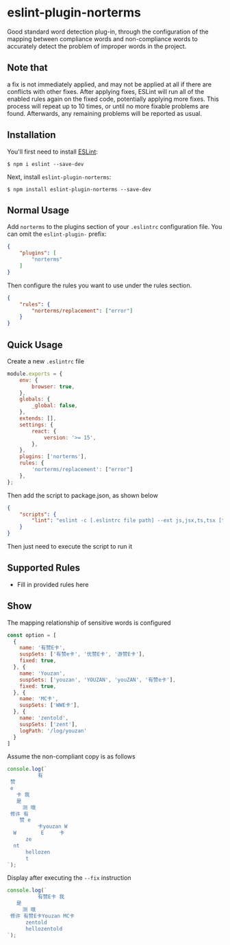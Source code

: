 # eslint-plugin-norterms

Good standard word detection plug-in, through the configuration of the mapping between compliance words and non-compliance words to accurately detect the problem of improper words in the project.

## Note that

a fix is not immediately applied, and may not be applied at all if there are conflicts with other fixes. After applying fixes, ESLint will run all of the enabled rules again on the fixed code, potentially applying more fixes. This process will repeat up to 10 times, or until no more fixable problems are found. Afterwards, any remaining problems will be reported as usual.

## Installation

You'll first need to install [ESLint](http://eslint.org):

```
$ npm i eslint --save-dev
```

Next, install `eslint-plugin-norterms`:

```
$ npm install eslint-plugin-norterms --save-dev
```


## Normal Usage

Add `norterms` to the plugins section of your `.eslintrc` configuration file. You can omit the `eslint-plugin-` prefix:

```json
{
    "plugins": [
        "norterms"
    ]
}
```


Then configure the rules you want to use under the rules section.

```json
{
    "rules": {
        "norterms/replacement": ["error"]
    }
}
```

## Quick Usage
Create a new `.eslintrc` file 
```javascript
module.exports = {
    env: {
        browser: true,
    },
    globals: {
        _global: false,
    },
    extends: [],
    settings: {
        react: {
            version: '>= 15',
        },
    },
    plugins: ['norterms'],
    rules: {
        'norterms/replacement': ["error"]
    },
};

```

Then add the script to package.json, as shown below

```json
{
    "scripts": {
        "lint": "eslint -c [.eslintrc file path] --ext js,jsx,ts,tsx [target file] [--fix]",
    }
}
```

Then just need to execute the script to run it

## Supported Rules

* Fill in provided rules here

## Show
The mapping relationship of sensitive words is configured
```javascript
const option = [
  {
    name: '有赞E卡',
    suspSets: ['有赞e卡', '优赞E卡', '游赞E卡'],
    fixed: true,
  }, {
    name: 'Youzan',
    suspSets: ['youzan', 'YOUZAN', 'youZAN', '有赞e卡'],
    fixed: true,
  }, {
    name: 'MC卡',
    suspSets: ['WWE卡'],
  }, {
    name: 'zentold',
    suspSets: ['zent'],
    logPath: '/log/youzan'
  }
]
```
Assume the non-compliant copy is as follows
```javascript
console.log(`
          有 
 赞
 e
   卡 我
   是
     测 哦
 修许 有 
    赞 e  
          卡youzan W
  W        E     卡  
      ze
  nt      
      hellozen
      t
`);
```
Display after executing the `--fix` instruction
```javascript
console.log(`
          有赞E卡 我
   是
     测 哦
 修许 有赞E卡Youzan MC卡  
      zentold      
      hellozentold
`);
```



